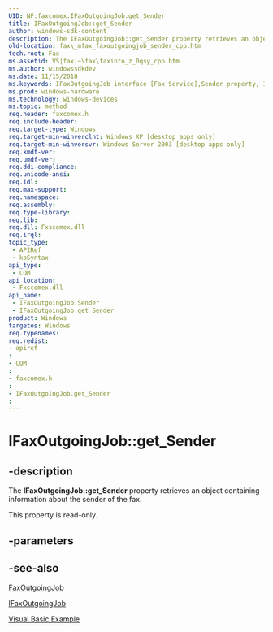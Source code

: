 ```yaml
---
UID: NF:faxcomex.IFaxOutgoingJob.get_Sender
title: IFaxOutgoingJob::get_Sender
author: windows-sdk-content
description: The IFaxOutgoingJob::get_Sender property retrieves an object containing information about the sender of the fax.
old-location: fax\_mfax_faxoutgoingjob_sender_cpp.htm
tech.root: Fax
ms.assetid: VS|fax|~\fax\faxinto_z_0qsy_cpp.htm
ms.author: windowssdkdev
ms.date: 11/15/2018
ms.keywords: IFaxOutgoingJob interface [Fax Service],Sender property, IFaxOutgoingJob.Sender, IFaxOutgoingJob.get_Sender, IFaxOutgoingJob::Sender, IFaxOutgoingJob::get_Sender, Sender property [Fax Service], Sender property [Fax Service],IFaxOutgoingJob interface, _mfax_faxoutgoingjob.sender_cpp, fax._mfax_faxoutgoingjob_sender_cpp, faxcomex/IFaxOutgoingJob::Sender, faxcomex/IFaxOutgoingJob::get_Sender, get_Sender
ms.prod: windows-hardware
ms.technology: windows-devices
ms.topic: method
req.header: faxcomex.h
req.include-header: 
req.target-type: Windows
req.target-min-winverclnt: Windows XP [desktop apps only]
req.target-min-winversvr: Windows Server 2003 [desktop apps only]
req.kmdf-ver: 
req.umdf-ver: 
req.ddi-compliance: 
req.unicode-ansi: 
req.idl: 
req.max-support: 
req.namespace: 
req.assembly: 
req.type-library: 
req.lib: 
req.dll: Fxscomex.dll
req.irql: 
topic_type:
 - APIRef
 - kbSyntax
api_type:
 - COM
api_location:
 - Fxscomex.dll
api_name:
 - IFaxOutgoingJob.Sender
 - IFaxOutgoingJob.get_Sender
product: Windows
targetos: Windows
req.typenames: 
req.redist: 
- apiref
: 
- COM
: 
- faxcomex.h
: 
- IFaxOutgoingJob.get_Sender
: 
---
```


# IFaxOutgoingJob::get_Sender


## -description


The <b>IFaxOutgoingJob::get_Sender</b> property retrieves an object containing information about the sender of the fax.

This property is read-only.


## -parameters


## -see-also




<a href="https://msdn.microsoft.com/en-us/library/ms689115(v=VS.85).aspx">FaxOutgoingJob</a>



<a href="https://msdn.microsoft.com/en-us/library/ms689116(v=VS.85).aspx">IFaxOutgoingJob</a>



<a href="https://msdn.microsoft.com/en-us/library/ms693393(v=VS.85).aspx">Visual Basic Example</a>
 

 

